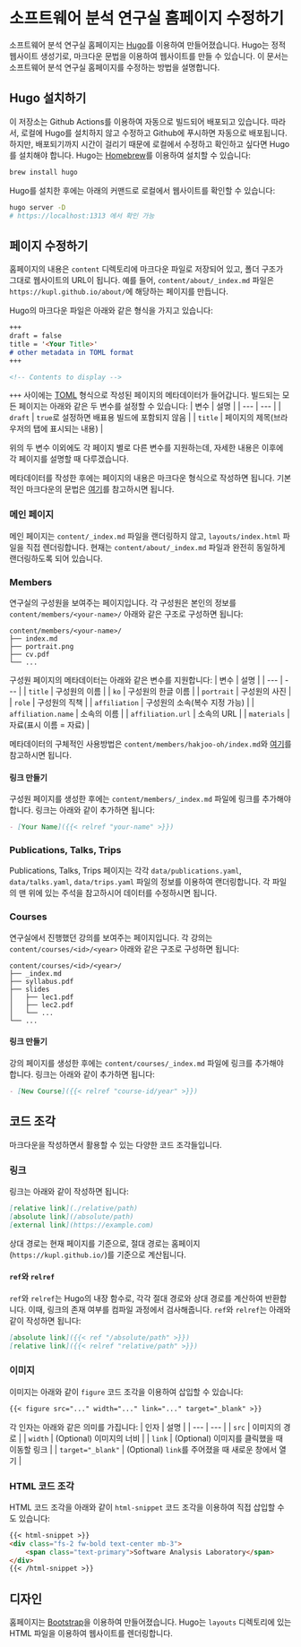 # 소프트웨어 분석 연구실 홈페이지 수정하기
소프트웨어 분석 연구실 홈페이지는 [Hugo](https://gohugo.io/)를 이용하여 만들어졌습니다.
Hugo는 정적 웹사이트 생성기로, 마크다운 문법을 이용하여 웹사이트를 만들 수 있습니다.
이 문서는 소프트웨어 분석 연구실 홈페이지를 수정하는 방법을 설명합니다.

## Hugo 설치하기
이 저장소는 Github Actions를 이용하여 자동으로 빌드되어 배포되고 있습니다.
따라서, 로컬에 Hugo를 설치하지 않고 수정하고 Github에 푸시하면 자동으로 배포됩니다.
하지만, 배포되기까지 시간이 걸리기 때문에 로컬에서 수정하고 확인하고 싶다면 Hugo를 설치해야 합니다.
Hugo는 [Homebrew](https://brew.sh)를 이용하여 설치할 수 있습니다:
```bash
brew install hugo
```

Hugo를 설치한 후에는 아래의 커맨드로 로컬에서 웹사이트를 확인할 수 있습니다:
```bash
hugo server -D
# https://localhost:1313 에서 확인 가능
```

## 페이지 수정하기
홈페이지의 내용은 `content` 디렉토리에 마크다운 파일로 저장되어 있고, 폴더 구조가 그대로 웹사이트의 URL이 됩니다.
예를 들어, `content/about/_index.md` 파일은 `https://kupl.github.io/about/`에 해당하는 페이지를 만듭니다.

Hugo의 마크다운 파일은 아래와 같은 형식을 가지고 있습니다:
```markdown
+++
draft = false
title = '<Your Title>'
# other metadata in TOML format
+++

<!-- Contents to display -->
``````

`+++` 사이에는 [TOML](https://toml.io/) 형식으로 작성된 페이지의 메타데이터가 들어갑니다.
빌드되는 모든 페이지는 아래와 같은 두 변수를 설정할 수 있습니다:
| 변수 | 설명 |
| --- | --- |
| `draft` | `true`로 설정하면 배표용 빌드에 포함되지 않음 |
| `title` | 페이지의 제목(브라우저의 탭에 표시되는 내용) |

위의 두 변수 이외에도 각 페이지 별로 다른 변수를 지원하는데, 자세한 내용은 이후에 각 페이지를 설명할 때 다루겠습니다.

메타데이터를 작성한 후에는 페이지의 내용은 마크다운 형식으로 작성하면 됩니다.
기본적인 마크다운의 문법은 [여기](https://www.markdownguide.org/basic-syntax/)를 참고하시면 됩니다.

### 메인 페이지
메인 페이지는 `content/_index.md` 파일을 랜더링하지 않고, `layouts/index.html` 파일을 직접 렌더링합니다.
현재는 `content/about/_index.md` 파일과 완전히 동일하게 랜더링하도록 되어 있습니다.

### Members
연구실의 구성원을 보여주는 페이지입니다.
각 구성원은 본인의 정보를 `content/members/<your-name>/` 아래와 같은 구조로 구성하면 됩니다:
```text
content/members/<your-name>/
├── index.md
├── portrait.png
├── cv.pdf
└── ...
```

구성원 페이지의 메타데이터는 아래와 같은 변수를 지원합니다:
| 변수 | 설명 |
| --- | --- |
| `title` | 구성원의 이름 |
| `ko` | 구성원의 한글 이름 |
| `portrait` | 구성원의 사진 |
| `role` | 구성원의 직책 |
| `affiliation` | 구성원의 소속(복수 지정 가능) |
| `affiliation.name` | 소속의 이름 |
| `affiliation.url` | 소속의 URL |
| `materials` | 자료(표시 이름 = 자료) |

메타데이터의 구체적인 사용방법은 `content/members/hakjoo-oh/index.md`와 [여기](https://kupl.github.io/members/hakjoo-oh/)를 참고하시면 됩니다.

#### 링크 만들기
구성원 페이지를 생성한 후에는 `content/members/_index.md` 파일에 링크를 추가해야 합니다.
링크는 아래와 같이 추가하면 됩니다:
```markdown
- [Your Name]({{< relref "your-name" >}})
```

### Publications, Talks, Trips
Publications, Talks, Trips 페이지는 각각 `data/publications.yaml`, `data/talks.yaml`, `data/trips.yaml` 파일의 정보를 이용하여 랜더링합니다.
각 파일의 맨 위에 있는 주석을 참고하시어 데이터를 수정하시면 됩니다.

### Courses
연구실에서 진행했던 강의를 보여주는 페이지입니다.
각 강의는 `content/courses/<id>/<year>` 아래와 같은 구조로 구성하면 됩니다:
```text
content/courses/<id>/<year>/
├── _index.md
├── syllabus.pdf
├── slides
│   ├── lec1.pdf
│   ├── lec2.pdf
│   └── ...
└── ...
```

#### 링크 만들기
강의 페이지를 생성한 후에는 `content/courses/_index.md` 파일에 링크를 추가해야 합니다.
링크는 아래와 같이 추가하면 됩니다:
```markdown
- [New Course]({{< relref "course-id/year" >}})
```

## 코드 조각
마크다운을 작성하면서 활용할 수 있는 다양한 코드 조각들입니다.

### 링크
링크는 아래와 같이 작성하면 됩니다:
```markdown
[relative link](./relative/path)
[absolute link](/absolute/path)
[external link](https://example.com)
```
상대 경로는 현재 페이지를 기준으로, 절대 경로는 홈페이지(`https://kupl.github.io/`)를 기준으로 계산됩니다.

#### `ref`와 `relref`
`ref`와 `relref`는 Hugo의 내장 함수로, 각각 절대 경로와 상대 경로를 계산하여 반환합니다.
이때, 링크의 존재 여부를 컴파일 과정에서 검사해줍니다.
`ref`와 `relref`는 아래와 같이 작성하면 됩니다:
```markdown
[absolute link]({{< ref "/absolute/path" >}})
[relative link]({{< relref "relative/path" >}})
```


### 이미지
이미지는 아래와 같이 `figure` 코드 조각을 이용하여 삽입할 수 있습니다:
```markdown
{{< figure src="..." width="..." link="..." target="_blank" >}}
```
각 인자는 아래와 같은 의미를 가집니다:
| 인자 | 설명 |
| --- | --- |
| `src` | 이미지의 경로 |
| `width` | (Optional) 이미지의 너비 |
| `link` | (Optional) 이미지를 클릭했을 때 이동할 링크 |
| `target="_blank"` | (Optional) `link`를 주어졌을 때 새로운 창에서 열기 |

### HTML 코드 조각
HTML 코드 조각을 아래와 같이 `html-snippet` 코드 조각을 이용하여 직접 삽입할 수도 있습니다:
```markdown
{{< html-snippet >}}
<div class="fs-2 fw-bold text-center mb-3">
    <span class="text-primary">Software Analysis Laboratory</span>
</div>
{{< /html-snippet >}}
```

## 디자인
홈페이지는 [Bootstrap](https://getbootstrap.com/)을 이용하여 만들어졌습니다.
Hugo는 `layouts` 디렉토리에 있는 HTML 파일을 이용하여 웹사이트를 렌더링합니다.
